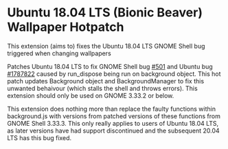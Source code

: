 # Ubuntu 18.04 LTS (Bionic Beaver) Wallpaper Hotpatch

This extension (aims to) fixes the Ubuntu 18.04 LTS GNOME Shell bug triggered when changing wallpapers

Patches Ubuntu 18.04 LTS to fix GNOME Shell bug [#501](https://gitlab.gnome.org/GNOME/gnome-shell/-/issues/501) and Ubuntu bug [#1787822](https://bugs.launchpad.net/ubuntu/+source/gnome-shell/+bug/1787822) caused by run_dispose being run on background object. This hot patch updates Background object and BackgroundManager to fix this unwanted behaivour (which stalls the shell and throws errors). This extension should only be used on GNOME 3.33.2 or below.

This extension does nothing more than replace the faulty functions within background.js with versions from patched versions of these functions from GNOME Shell 3.33.3. This only really applies to users of Ubuntu 18.04 LTS, as later versions have had support discontinued and the subsequent 20.04 LTS has this bug fixed.
